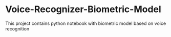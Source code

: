 # Voice-Recognizer-Biometric-Model

This project contains python notebook with biometric model based on voice recognition
